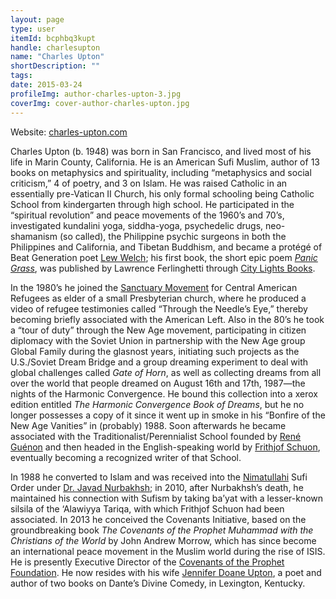 ```yaml
---
layout: page
type: user
itemId: bcphbq3kupt
handle: charlesupton
name: "Charles Upton"
shortDescription: ""
tags:
date: 2015-03-24
profileImg: author-charles-upton-3.jpg
coverImg: cover-author-charles-upton.jpg
---
```


Website: [charles-upton.com](https://charles-upton.com/)

Charles Upton (b. 1948) was born in San Francisco, and lived most of his life in Marin County, California. He is an American Sufi Muslim, author of 13 books on metaphysics and spirituality, including “metaphysics and social criticism,” 4 of poetry, and 3 on Islam. He was raised Catholic in an essentially pre-Vatican II Church, his only formal schooling being Catholic School from kindergarten through high school. He participated in the “spiritual revolution” and peace movements of the 1960’s and 70’s, investigated kundalini yoga, siddha-yoga, psychedelic drugs, neo-shamanism (so called), the Philippine psychic surgeons in both the Philippines and California, and Tibetan Buddhism, and became a protégé of Beat Generation poet [Lew Welch](https://en.wikipedia.org/wiki/Lew_Welch); his first book, the short epic poem [_Panic Grass_](https://archive.org/details/panicgrass0000upto/mode/2up), was published by Lawrence Ferlinghetti through [City Lights Books](https://en.wikipedia.org/wiki/City_Lights_Bookstore).

In the 1980’s he joined the [Sanctuary Movement](https://en.wikipedia.org/wiki/Sanctuary_movement) for Central American Refugees as elder of a small Presbyterian church, where he produced a video of refugee testimonies called “Through the Needle’s Eye,” thereby becoming briefly associated with the American Left. Also in the 80’s he took a “tour of duty” through the New Age movement, participating in citizen diplomacy with the Soviet Union in partnership with the New Age group Global Family during the glasnost years, initiating such projects as the U.S./Soviet Dream Bridge and a group dreaming experiment to deal with global challenges called _Gate of Horn_, as well as collecting dreams from all over the world that people dreamed on August 16th and 17th, 1987—the nights of the Harmonic Convergence. He bound this collection into a xerox edition entitled _The Harmonic Convergence Book of Dreams_, but he no longer possesses a copy of it since it went up in smoke in his “Bonfire of the New Age Vanities” in (probably) 1988. Soon afterwards he became associated with the Traditionalist/Perennialist School founded by [René Guénon](https://en.wikipedia.org/wiki/Ren%C3%A9_Gu%C3%A9non) and then headed in the English-speaking world by [Frithjof Schuon](https://en.wikipedia.org/wiki/Frithjof_Schuon), eventually becoming a recognized writer of that School.

In 1988 he converted to Islam and was received into the [Nimatullahi](https://en.wikipedia.org/wiki/Ni%27matull%C4%81h%C4%AB) Sufi Order under [Dr. Javad Nurbakhsh](https://en.wikipedia.org/wiki/Javad_Nurbakhsh); in 2010, after Nurbakhsh’s death, he maintained his connection with Sufism by taking ba’yat with a lesser-known silsila of the ‘Alawiyya Tariqa, with which Frithjof Schuon had been associated. In 2013 he conceived the Covenants Initiative, based on the groundbreaking book _The Covenants of the Prophet Muhammad with the Christians of the World_ by John Andrew Morrow, which has since become an international peace movement in the Muslim world during the rise of ISIS. He is presently Executive Director of the [Covenants of the Prophet Foundation](https://covenantsoftheprophet.org/). He now resides with his wife [Jennifer Doane Upton](https://charles-upton.com/works/jennifer-doane-upton/), a poet and author of two books on Dante’s Divine Comedy, in Lexington, Kentucky.
